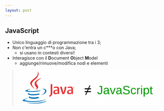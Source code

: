 ```yaml
---
layout: post
---
```


## JavaScript
- Unico linguaggio di programmazione tra i 3;
- Non c'entra un c***o con Java;
    - si usano in contesti diversi!
- Interagisce con il **D**ocument **O**bject **M**odel
    - aggiunge/rimuove/modifica nodi e elementi

> ![alt text](../images/javascriptNOTjava.png)